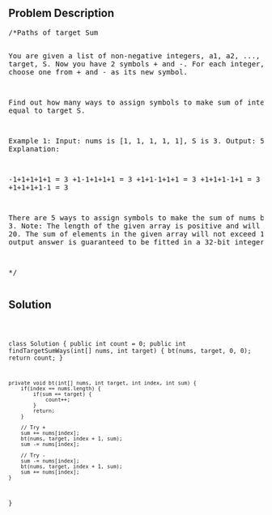 <!--
<style>
  body { font-family: Arial, sans-serif; }
  .container { max-width: 100%; margin: 50px auto; padding: 10px; }
  .comment-block { background-color: #f9f9f9; padding: 10px; border-left: 5px solid #ccc; max-width: 400px; margin: 20px auto; overflow-wrap: break-word; white-space: pre-wrap; }
  .code-block { background-color: #f4f4f4; padding: 10px; border: 1px solid #ddd; max-width: 400px; margin: 20px auto; overflow-wrap: break-word; white-space: pre-wrap; }
</style>
-->

<div class='container'>
<h2>Problem Description</h2>
<div class='comment-block'>
<pre>
/*Paths of target Sum

You are given a list of non-negative integers, a1, a2, ..., an, and a target, S. 
Now you have 2 symbols + and -. For each integer, you should choose one from + and - as its new symbol.

Find out how many ways to assign symbols to make sum of integers equal to target S.

Example 1:
Input: nums is [1, 1, 1, 1, 1], S is 3. 
Output: 5
Explanation: 

-1+1+1+1+1 = 3
+1-1+1+1+1 = 3
+1+1-1+1+1 = 3
+1+1+1-1+1 = 3
+1+1+1+1-1 = 3

There are 5 ways to assign symbols to make the sum of nums be target 3.
Note:
The length of the given array is positive and will not exceed 20.
The sum of elements in the given array will not exceed 1000.
Your output answer is guaranteed to be fitted in a 32-bit integer.

*/
</pre>
</div>

<h2>Solution</h2>
<div class='code-block'>
<pre><code class='language-java'>

class Solution {
    public int count = 0;
    public int findTargetSumWays(int[] nums, int target) {
        bt(nums, target, 0, 0);
        return count;
    }
    
    private void bt(int[] nums, int target, int index, int sum) {
        if(index == nums.length) {
            if(sum == target) {
                count++;
            }
            return;
        }
        
        // Try +
        sum += nums[index];
        bt(nums, target, index + 1, sum);
        sum -= nums[index];
        
        // Try -
        sum -= nums[index];
        bt(nums, target, index + 1, sum);
        sum += nums[index];
    }
}




</code></pre>
</div>
</div>
